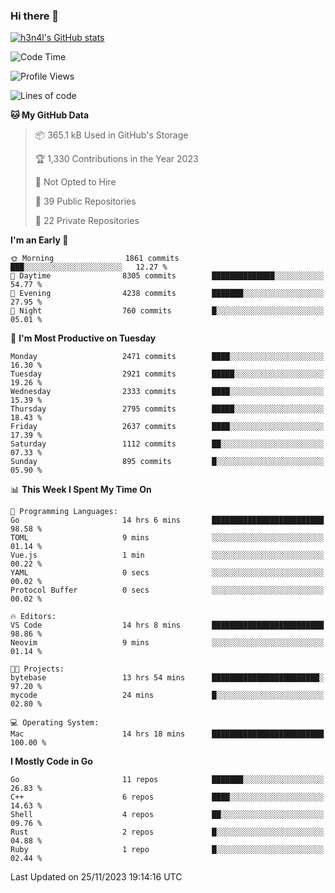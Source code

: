 ### Hi there 👋

[![h3n4l's GitHub stats](https://github-readme-stats.vercel.app/api?username=h3n4l&count_private=true&show_icons=true&theme=radical)](https://github.com/h3n4l/github-readme-stats)

<!--START_SECTION:waka-->
![Code Time](http://img.shields.io/badge/Code%20Time-1%2C731%20hrs%2011%20mins-blue)

![Profile Views](http://img.shields.io/badge/Profile%20Views-0-blue)

![Lines of code](https://img.shields.io/badge/From%20Hello%20World%20I%27ve%20Written-4.0%20million%20lines%20of%20code-blue)

**🐱 My GitHub Data** 

> 📦 365.1 kB Used in GitHub's Storage 
 > 
> 🏆 1,330 Contributions in the Year 2023
 > 
> 🚫 Not Opted to Hire
 > 
> 📜 39 Public Repositories 
 > 
> 🔑 22 Private Repositories 
 > 
**I'm an Early 🐤** 

```text
🌞 Morning                1861 commits        ███░░░░░░░░░░░░░░░░░░░░░░   12.27 % 
🌆 Daytime                8305 commits        ██████████████░░░░░░░░░░░   54.77 % 
🌃 Evening                4238 commits        ███████░░░░░░░░░░░░░░░░░░   27.95 % 
🌙 Night                  760 commits         █░░░░░░░░░░░░░░░░░░░░░░░░   05.01 % 
```
📅 **I'm Most Productive on Tuesday** 

```text
Monday                   2471 commits        ████░░░░░░░░░░░░░░░░░░░░░   16.30 % 
Tuesday                  2921 commits        █████░░░░░░░░░░░░░░░░░░░░   19.26 % 
Wednesday                2333 commits        ████░░░░░░░░░░░░░░░░░░░░░   15.39 % 
Thursday                 2795 commits        █████░░░░░░░░░░░░░░░░░░░░   18.43 % 
Friday                   2637 commits        ████░░░░░░░░░░░░░░░░░░░░░   17.39 % 
Saturday                 1112 commits        ██░░░░░░░░░░░░░░░░░░░░░░░   07.33 % 
Sunday                   895 commits         █░░░░░░░░░░░░░░░░░░░░░░░░   05.90 % 
```


📊 **This Week I Spent My Time On** 

```text
💬 Programming Languages: 
Go                       14 hrs 6 mins       █████████████████████████   98.58 % 
TOML                     9 mins              ░░░░░░░░░░░░░░░░░░░░░░░░░   01.14 % 
Vue.js                   1 min               ░░░░░░░░░░░░░░░░░░░░░░░░░   00.22 % 
YAML                     0 secs              ░░░░░░░░░░░░░░░░░░░░░░░░░   00.02 % 
Protocol Buffer          0 secs              ░░░░░░░░░░░░░░░░░░░░░░░░░   00.02 % 

🔥 Editors: 
VS Code                  14 hrs 8 mins       █████████████████████████   98.86 % 
Neovim                   9 mins              ░░░░░░░░░░░░░░░░░░░░░░░░░   01.14 % 

🐱‍💻 Projects: 
bytebase                 13 hrs 54 mins      ████████████████████████░   97.20 % 
mycode                   24 mins             █░░░░░░░░░░░░░░░░░░░░░░░░   02.80 % 

💻 Operating System: 
Mac                      14 hrs 18 mins      █████████████████████████   100.00 % 
```

**I Mostly Code in Go** 

```text
Go                       11 repos            ███████░░░░░░░░░░░░░░░░░░   26.83 % 
C++                      6 repos             ████░░░░░░░░░░░░░░░░░░░░░   14.63 % 
Shell                    4 repos             ██░░░░░░░░░░░░░░░░░░░░░░░   09.76 % 
Rust                     2 repos             █░░░░░░░░░░░░░░░░░░░░░░░░   04.88 % 
Ruby                     1 repo              █░░░░░░░░░░░░░░░░░░░░░░░░   02.44 % 
```




 Last Updated on 25/11/2023 19:14:16 UTC
<!--END_SECTION:waka-->

